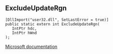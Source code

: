 ## ExcludeUpdateRgn

```
[DllImport("user32.dll", SetLastError = true)]
public static extern int ExcludeUpdateRgn(
   IntPtr hdc,
   IntPtr hWnd
);
```

[Microsoft documentation](https://docs.microsoft.com/en-us/windows/win32/api/winuser/nf-winuser-excludeupdatergn)
